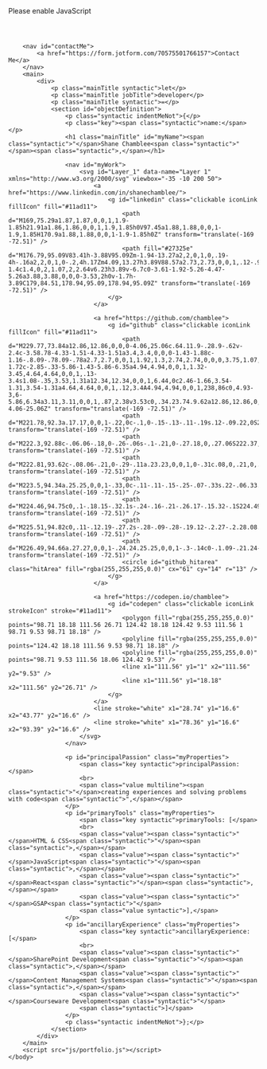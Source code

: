<!DOCTYPE html>
<html>
    <head>
        <title>Shane Chamblee</title>
        <link rel="stylesheet" href="css/portfolio.css"/>
        <link rel="preconnect" href="https://fonts.gstatic.com">
        <link href="https://fonts.googleapis.com/css2?family=Nunito:ital,wght@0,200;0,400;0,600;1,900&display=swap" rel="stylesheet">
    </head>
    <body>
        <noscript>Please enable JavaScript</noscript>
        <header>
        </header>
        
        <nav id="contactMe">
            <a href="https://form.jotform.com/70575501766157">Contact Me</a>
        </nav>
        <main>
            <div>
                <p class="mainTitle syntactic">let</p>
                <p class="mainTitle jobTitle">developer</p>
                <p class="mainTitle syntactic">=</p>
                <section id="objectDefinition">
                    <p class="syntactic indentMeNot">{</p>
                    <p class="key"><span class="syntactic">name:</span></p>
                    <h1 class="mainTitle" id="myName"><span class="syntactic">"</span>Shane Chamblee<span class="syntactic">"</span><span class="syntactic">,</span></h1>

                    <nav id="myWork">
                        <svg id="Layer_1" data-name="Layer 1" xmlns="http://www.w3.org/2000/svg" viewbox="-35 -10 200 50">            
                            <a href="https://www.linkedin.com/in/shanechamblee/">
                                <g id="linkedin" class="clickable iconLink fillIcon" fill="#11ad11">
                                    <path d="M169,75.29a1.87,1.87,0,0,1,1.9-1.85h21.91a1.86,1.86,0,0,1,1.9,1.85h0V97.45a1.88,1.88,0,0,1-1.9,1.85H170.9a1.88,1.88,0,0,1-1.9-1.85h0Z" transform="translate(-169 -72.51)" />
                                    <path fill="#27325e" d="M176.79,95.09V83.41h-3.88V95.09Zm-1.94-13.27a2,2,0,1,0,.19-4h-.16a2,2,0,1,0-.2,4h.17Zm4.09,13.27h3.89V88.57a2.73,2.73,0,0,1,.12-.95,2.13,2.13,0,0,1,2-1.4c1.4,0,2,1.07,2,2.64v6.23h3.89v-6.7c0-3.61-1.92-5.26-4.47-5.26a3.88,3.88,0,0,0-3.53,2h0v-1.7h-3.89C179,84.51,178.94,95.09,178.94,95.09Z" transform="translate(-169 -72.51)" />
                                </g>
                            </a>
            
                            <a href="https://github.com/chamblee">
                                <g id="github" class="clickable iconLink fillIcon" fill="#11ad11">
                                    <path d="M229.77,73.84a12.86,12.86,0,0,0-4.06,25.06c.64.11.9-.28.9-.62v-2.4c-3.58.78-4.33-1.51-4.33-1.51a3.4,3.4,0,0,0-1.43-1.88c-1.16-.8.09-.78.09-.78a2.7,2.7,0,0,1,1.92,1.3,2.74,2.74,0,0,0,3.75,1.07,2.68,2.68,0,0,1,.81-1.72c-2.85-.33-5.86-1.43-5.86-6.35a4.94,4.94,0,0,1,1.32-3.45,4.64,4.64,0,0,1,.13-3.4s1.08-.35,3.53,1.31a12.34,12.34,0,0,1,6.44,0c2.46-1.66,3.54-1.31,3.54-1.31a4.64,4.64,0,0,1,.12,3.4A4.94,4.94,0,0,1,238,86c0,4.93-3,6-5.86,6.34a3.11,3.11,0,0,1,.87,2.38v3.53c0,.34.23.74.9.62a12.86,12.86,0,0,0-4.06-25.06Z" transform="translate(-169 -72.51)" />
                                    <path d="M221.78,92.3a.17.17,0,0,1-.22,0c-.1,0-.15-.13-.11-.19s.12-.09.22,0S221.81,92.23,221.78,92.3Z" transform="translate(-169 -72.51)" />
                                    <path d="M222.3,92.88c-.06.06-.18,0-.26-.06s-.1-.21,0-.27.18,0,.27.06S222.37,92.82,222.3,92.88Z" transform="translate(-169 -72.51)" />
                                    <path d="M222.81,93.62c-.08.06-.21,0-.29-.11a.23.23,0,0,1,0-.31c.08,0,.21,0,.29.11a.23.23,0,0,1,0,.31Z" transform="translate(-169 -72.51)" />
                                    <path d="M223.5,94.34a.25.25,0,0,1-.33,0c-.11-.11-.15-.25-.07-.33s.22-.06.33.05S223.57,94.26,223.5,94.34Z" transform="translate(-169 -72.51)" />
                                    <path d="M224.46,94.75c0,.1-.18.15-.32.1s-.24-.16-.21-.26.17-.15.32-.1S224.49,94.65,224.46,94.75Z" transform="translate(-169 -72.51)" />
                                    <path d="M225.51,94.82c0,.11-.12.19-.27.2s-.28-.09-.28-.19.12-.2.27-.2.28.08.28.19Z" transform="translate(-169 -72.51)" />
                                    <path d="M226.49,94.66a.27.27,0,0,1-.24.24.25.25,0,0,1-.3-.14c0-.1.09-.21.24-.24A.24.24,0,0,1,226.49,94.66Z" transform="translate(-169 -72.51)" />
                                    <circle id="github_hitarea" class="hitArea" fill="rgba(255,255,255,0.0)" cx="61" cy="14" r="13" />
                                </g>
                            </a>
            
                            <a href="https://codepen.io/chamblee">
                                <g id="codepen" class="clickable iconLink strokeIcon" stroke="#11ad11">
                                    <polygon fill="rgba(255,255,255,0.0)" points="98.71 18.18 111.56 26.71 124.42 18.18 124.42 9.53 111.56 1 98.71 9.53 98.71 18.18" />
                                    <polyline fill="rgba(255,255,255,0.0)" points="124.42 18.18 111.56 9.53 98.71 18.18" />
                                    <polyline fill="rgba(255,255,255,0.0)" points="98.71 9.53 111.56 18.06 124.42 9.53" />
                                    <line x1="111.56" y1="1" x2="111.56" y2="9.53" />
                                    <line x1="111.56" y1="18.18" x2="111.56" y2="26.71" />
                                </g>
                            </a>
                            <line stroke="white" x1="28.74" y1="16.6" x2="43.77" y2="16.6" />
	                        <line stroke="white" x1="78.36" y1="16.6" x2="93.39" y2="16.6" />
                        </svg>            
                    </nav>

                    <p id="principalPassion" class="myProperties">
                        <span class="key syntactic">principalPassion:</span>
                        <br> 
                        <span class="value multiline"><span class="syntactic">"</span>creating experiences and solving problems with code<span class="syntactic">",</span></span>
                    </p>
                    <p id="primaryTools" class="myProperties">
                        <span class="key syntactic">primaryTools: [</span>
                        <br>
                        <span class="value"><span class="syntactic">"</span>HTML & CSS<span class="syntactic">"</span><span class="syntactic">,</span></span>
                        <span class="value"><span class="syntactic">"</span>JavaScript<span class="syntactic">"</span><span class="syntactic">,</span></span>
                        <span class="value"><span class="syntactic">"</span>React<span class="syntactic">"</span><span class="syntactic">,</span></span>
                        <span class="value"><span class="syntactic">"</span>GSAP<span class="syntactic">"</span>
                        <span class="value syntactic">],</span>
                    </p>
                    <p id="ancillaryExperience" class="myProperties">
                        <span class="key syntactic">ancillaryExperience: [</span>
                        <br>
                        <span class="value"><span class="syntactic">"</span>SharePoint Development<span class="syntactic">"</span><span class="syntactic">,</span></span>
                        <span class="value"><span class="syntactic">"</span>Content Management Systems<span class="syntactic">"</span><span class="syntactic">,</span></span>
                        <span class="value"><span class="syntactic">"</span>Courseware Development<span class="syntactic">"</span>
                        <span class="syntactic">]</span>
                    </p>
                    <p class="syntactic indentMeNot">};</p>
                </section>
            </div>
        </main>
        <script src="js/portfolio.js"></script>
    </body>
</html>